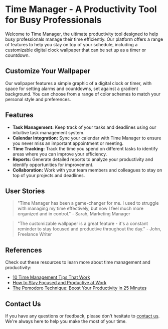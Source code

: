 <!--font:Creepster-->

# Time Manager - A Productivity Tool for Busy Professionals

Welcome to Time Manager, the ultimate productivity tool designed to help busy professionals manage their time efficiently. Our platform offers a range of features to help you stay on top of your schedule, including a customizable digital clock wallpaper that can be set up as a timer or countdown.

## Customize Your Wallpaper

Our wallpaper features a simple graphic of a digital clock or timer, with space for setting alarms and countdowns, set against a gradient background. You can choose from a range of color schemes to match your personal style and preferences.

## Features

- **Task Management:** Keep track of your tasks and deadlines using our intuitive task management system.
- **Calendar Integration:** Sync your calendar with Time Manager to ensure you never miss an important appointment or meeting.
- **Time Tracking:** Track the time you spend on different tasks to identify areas where you can improve your efficiency.
- **Reports:** Generate detailed reports to analyze your productivity and identify opportunities for improvement.
- **Collaboration:** Work with your team members and colleagues to stay on top of your projects and deadlines.

## User Stories

> "Time Manager has been a game-changer for me. I used to struggle with managing my time effectively, but now I feel much more organized and in control." - Sarah, Marketing Manager

> "The customizable wallpaper is a great feature - it's a constant reminder to stay focused and productive throughout the day." - John, Freelance Writer

## References

Check out these resources to learn more about time management and productivity:

- [10 Time Management Tips That Work](#)
- [How to Stay Focused and Productive at Work](#)
- [The Pomodoro Technique: Boost Your Productivity in 25 Minutes](#)

## Contact Us

If you have any questions or feedback, please don't hesitate to [contact us](#). We're always here to help you make the most of your time.

<!--

Write me content for website with wallpaper which alt text is:

"A wallpaper featuring a simple graphic of a digital clock or timer, with space for setting alarms and countdowns, set against a gradient background."

The name/title of the page should not be 1:1 copy of the alt text but rather a real content of the website which is using this wallpaper.

- Use markdown format 
- Start with heading
- Heading should be short and concise
- The content should look like a real website 
- The website should not be about the wallpaper, wallpaper is just a related background
- Heading should be contain work "wallpaper" or "background"
- Include real sections like references, contact, user stories, etc. use things relevant to the page purpose.
- Feel free to use structure like headings, bullets, numbering, blockquotes, paragraphs, horizontal lines, etc.
- You can use formatting like bold or _italic_
- You can include UTF-8 emojis
- Links should be only #hash anchors (and you can refer to the document itself)
- Do not include images


---


# Time Manager - A Productivity Tool for Busy Professionals

Welcome to Time Manager, the ultimate productivity tool designed to help busy professionals manage their time efficiently. Our platform offers a range of features to help you stay on top of your schedule, including a customizable digital clock wallpaper that can be set up as a timer or countdown.

## Customize Your Wallpaper

Our wallpaper features a simple graphic of a digital clock or timer, with space for setting alarms and countdowns, set against a gradient background. You can choose from a range of color schemes to match your personal style and preferences.

## Features

- **Task Management:** Keep track of your tasks and deadlines using our intuitive task management system.
- **Calendar Integration:** Sync your calendar with Time Manager to ensure you never miss an important appointment or meeting.
- **Time Tracking:** Track the time you spend on different tasks to identify areas where you can improve your efficiency.
- **Reports:** Generate detailed reports to analyze your productivity and identify opportunities for improvement.
- **Collaboration:** Work with your team members and colleagues to stay on top of your projects and deadlines.

## User Stories

> "Time Manager has been a game-changer for me. I used to struggle with managing my time effectively, but now I feel much more organized and in control." - Sarah, Marketing Manager

> "The customizable wallpaper is a great feature - it's a constant reminder to stay focused and productive throughout the day." - John, Freelance Writer

## References

Check out these resources to learn more about time management and productivity:

- [10 Time Management Tips That Work](#)
- [How to Stay Focused and Productive at Work](#)
- [The Pomodoro Technique: Boost Your Productivity in 25 Minutes](#)

## Contact Us

If you have any questions or feedback, please don't hesitate to [contact us](#). We're always here to help you make the most of your time.

-->
